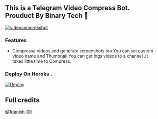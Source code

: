 ## This is a Telegram Video Compress Bot. Prouduct By Binary Tech 💫

[![videocompressbot](https://telegra.ph/file/ec53b3315ac6b45af0236.jpg)](https://t.me/binary_lk)

### Features
- Compresse videos and generate screenshots too.You can set custom video name and Thumbnail.You can get logs videos to a channel .It takes little time to Compress.

### Deploy On Heroku .  
[![Deploy](https://www.herokucdn.com/deploy/button.svg)](https://heroku.com/deploy)

## Full credits 
[@1danish-00](https://github.com/1Danish-00/CompressorBot)
